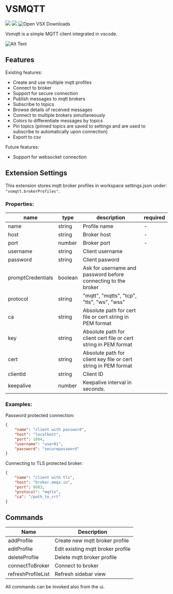 # VSMQTT

[![](https://img.shields.io/visual-studio-marketplace/v/rpdswtk.vsmqtt)](https://marketplace.visualstudio.com/items?itemName=rpdswtk.vsmqtt)
[![](https://img.shields.io/visual-studio-marketplace/i/rpdswtk.vsmqtt)](https://marketplace.visualstudio.com/items?itemName=rpdswtk.vsmqtt)
![Open VSX Downloads](https://img.shields.io/open-vsx/dt/rpdswtk/vsmqtt?color=c160ef&label=Open%20VSX%20installs)

Vsmqtt is a simple MQTT client integrated in vscode.

![Alt Text](screen.gif)

## Features

Existing features:

* Create and use multiple mqtt profiles
* Connect to broker
* Support for secure connection
* Publish messages to mqtt brokers
* Subscribe to topics
* Browse details of received messages
* Connect to multiple brokers simultaneously
* Colors to differentiate messages by topics
* Pin topics (pinned topics are saved to settings and are used to subscribe to automatically upon connection)
* Export to csv

Future features:
* Support for websocket connection

## Extension Settings

This extension stores mqtt broker profiles in workspace settings.json under: `"vsmqtt.brokerProfiles"`.

### Properties:

| name      | type   | description                                                       | required |
|-----------|--------|-------------------------------------------------------------------|----------|
| name      | string | Profile name                                                      |     -    |
| host      | string | Broker host                                                       |     -    |
| port      | number | Broker port                                                       |     -    |
| username  | string | Client username                                                   |          |
| password  | string | Client pasword                                                    |          |
| promptCredentials  | boolean | Ask for username and password before connecting to the broker |          |
| protocol  | string | "mqtt", "mqtts", "tcp", "tls", "ws", "wss"                        |          |
| ca        | string | Absolute path for cert file or cert string in PEM format          |          |
| key       | string | Absolute path for client cert file or cert string in PEM format   |          |
| cert      | string | Absolute path for client key file or cert string in PEM format    |          |
| clientId  | string | Client ID                                                         |          |
| keepalive | number | Keepalive interval in seconds.                                    |          |

### Examples:

Password protected connection:
```json
{
    "name": "client with password",
    "host": "localhost",
    "port": 1884,
    "username": "user01",
    "password": "securepassword"
}
```

Connecting to TLS protected broker:
```json
{
    "name": "client with tls",
    "host": "broker.emqx.io",
    "port": 8883,
    "protocol": "mqtts",
    "ca": "/path_to_crt"
}
```

## Commands

| Name               | Description                       |
|--------------------|-----------------------------------|
| addProfile         | Create new mqtt broker profile    |
| editProfile        | Edit existing mqtt broker profile |
| deleteProfile      | Delete mqtt broker profile        |
| connectToBroker    | Connect to broker                 |
| refreshProfileList | Refresh sidebar view              |

All commands can be invoked also from the ui.

